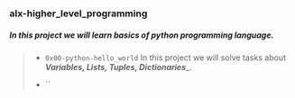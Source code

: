 ### alx-higher_level_programming

##### In this project we will learn basics of python programming language.

> - `0x00-python-hello_world` In this project we will solve tasks about ___Variables, Lists, Tuples, Dictionaries____.
>
> - ``
